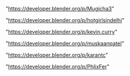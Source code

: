"https://developer.blender.org/p/Mugicha3"

"https://developer.blender.org/p/hotgirlsindelhi"

"https://developer.blender.org/p/kevin.curry"

"https://developer.blender.org/p/muskaanpatel"

"https://developer.blender.org/p/karantc"

 
"https://developer.blender.org/p/PhlixFer"


 

